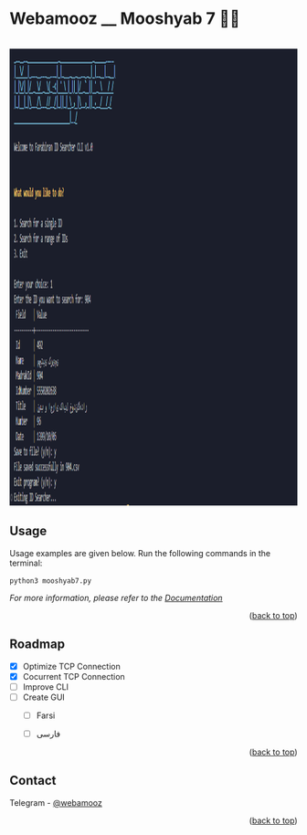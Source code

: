 
# Webamooz __ Mooshyab 7 👋🏼

<!-- ![img](https://raw.githubusercontent.com/r351n/mooshyab-7/main/readme/exe.png) -->

<!-- Improved compatibility of back to top link: See: https://github.com/othneildrew/Best-README-Template/pull/73 -->
<a name="readme-top"></a>

<!-- PROJECT LOGO -->
<br />
<div align="center">
  <a href="https://github.com/othneildrew/Best-README-Template">
    <img src="https://raw.githubusercontent.com/r351n/mooshyab-7/main/readme/exe.png" alt="Logo" width="800" height="800">
  </a>
</div>



<!-- USAGE EXAMPLES -->
## Usage

Usage examples are given below. Run the following commands in the terminal:

```   
python3 mooshyab7.py
```

_For more information, please refer to the [Documentation](https://t.me/c/1162722999/21956)_


<p align="right">(<a href="#readme-top">back to top</a>)</p>



<!-- ROADMAP -->
## Roadmap

- [x] Optimize TCP Connection
- [x] Cocurrent TCP Connection
- [ ] Improve CLI
- [ ] Create GUI
    - [ ] Farsi
    - [ ] فارسی


<p align="right">(<a href="#readme-top">back to top</a>)</p>


<!-- CONTACT -->
## Contact

Telegram - [@webamooz](https://t.me/c/1162722999/21956)

<p align="right">(<a href="#readme-top">back to top</a>)</p>

